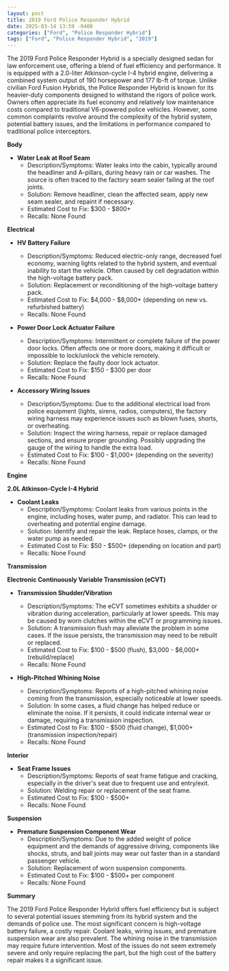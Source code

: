 ```yaml
---
layout: post
title: 2019 Ford Police Responder Hybrid
date: 2025-03-14 13:59 -0400
categories: ["Ford", "Police Responder Hybrid"]
tags: ["Ford", "Police Responder Hybrid", "2019"]
---
```

The 2019 Ford Police Responder Hybrid is a specially designed sedan for law enforcement use, offering a blend of fuel efficiency and performance. It is equipped with a 2.0-liter Atkinson-cycle I-4 hybrid engine, delivering a combined system output of 190 horsepower and 177 lb-ft of torque. Unlike civilian Ford Fusion Hybrids, the Police Responder Hybrid is known for its heavier-duty components designed to withstand the rigors of police work. Owners often appreciate its fuel economy and relatively low maintenance costs compared to traditional V6-powered police vehicles. However, some common complaints revolve around the complexity of the hybrid system, potential battery issues, and the limitations in performance compared to traditional police interceptors.

**Body**

*   **Water Leak at Roof Seam**
    *   Description/Symptoms: Water leaks into the cabin, typically around the headliner and A-pillars, during heavy rain or car washes. The source is often traced to the factory seam sealer failing at the roof joints.
    *   Solution: Remove headliner, clean the affected seam, apply new seam sealer, and repaint if necessary.
    *   Estimated Cost to Fix: $300 - $800+
    *   Recalls: None Found

**Electrical**

*   **HV Battery Failure**
    *   Description/Symptoms: Reduced electric-only range, decreased fuel economy, warning lights related to the hybrid system, and eventual inability to start the vehicle. Often caused by cell degradation within the high-voltage battery pack.
    *   Solution: Replacement or reconditioning of the high-voltage battery pack.
    *   Estimated Cost to Fix: $4,000 - $8,000+ (depending on new vs. refurbished battery)
    *   Recalls: None Found

*   **Power Door Lock Actuator Failure**
    *   Description/Symptoms: Intermittent or complete failure of the power door locks. Often affects one or more doors, making it difficult or impossible to lock/unlock the vehicle remotely.
    *   Solution: Replace the faulty door lock actuator.
    *   Estimated Cost to Fix: $150 - $300 per door
    *   Recalls: None Found

*   **Accessory Wiring Issues**
    *   Description/Symptoms: Due to the additional electrical load from police equipment (lights, sirens, radios, computers), the factory wiring harness may experience issues such as blown fuses, shorts, or overheating.
    *   Solution: Inspect the wiring harness, repair or replace damaged sections, and ensure proper grounding. Possibly upgrading the gauge of the wiring to handle the extra load.
    *   Estimated Cost to Fix: $100 - $1,000+ (depending on the severity)
    *   Recalls: None Found

**Engine**

**2.0L Atkinson-Cycle I-4 Hybrid**

*   **Coolant Leaks**
    *   Description/Symptoms: Coolant leaks from various points in the engine, including hoses, water pump, and radiator. This can lead to overheating and potential engine damage.
    *   Solution: Identify and repair the leak. Replace hoses, clamps, or the water pump as needed.
    *   Estimated Cost to Fix: $50 - $500+ (depending on location and part)
    *   Recalls: None Found

**Transmission**

**Electronic Continuously Variable Transmission (eCVT)**

*   **Transmission Shudder/Vibration**
    * Description/Symptoms: The eCVT sometimes exhibits a shudder or vibration during acceleration, particularly at lower speeds. This may be caused by worn clutches within the eCVT or programming issues.
    * Solution: A transmission flush may alleviate the problem in some cases. If the issue persists, the transmission may need to be rebuilt or replaced.
    * Estimated Cost to Fix: $100 - $500 (flush), $3,000 - $6,000+ (rebuild/replace)
    * Recalls: None Found

*   **High-Pitched Whining Noise**
    *   Description/Symptoms: Reports of a high-pitched whining noise coming from the transmission, especially noticeable at lower speeds.
    *   Solution: In some cases, a fluid change has helped reduce or eliminate the noise. If it persists, it could indicate internal wear or damage, requiring a transmission inspection.
    *   Estimated Cost to Fix: $100 - $500 (fluid change), $1,000+ (transmission inspection/repair)
    *   Recalls: None Found

**Interior**

*   **Seat Frame Issues**
    *   Description/Symptoms: Reports of seat frame fatigue and cracking, especially in the driver's seat due to frequent use and entry/exit.
    *   Solution: Welding repair or replacement of the seat frame.
    *   Estimated Cost to Fix: $100 - $500+
    *   Recalls: None Found

**Suspension**

*   **Premature Suspension Component Wear**
    *   Description/Symptoms: Due to the added weight of police equipment and the demands of aggressive driving, components like shocks, struts, and ball joints may wear out faster than in a standard passenger vehicle.
    *   Solution: Replacement of worn suspension components.
    *   Estimated Cost to Fix: $100 - $500+ per component
    *   Recalls: None Found

**Summary**

The 2019 Ford Police Responder Hybrid offers fuel efficiency but is subject to several potential issues stemming from its hybrid system and the demands of police use. The most significant concern is high-voltage battery failure, a costly repair. Coolant leaks, wiring issues, and premature suspension wear are also prevalent. The whining noise in the transmission may require future intervention. Most of the issues do not seem extremely severe and only require replacing the part, but the high cost of the battery repair makes it a significant issue.

